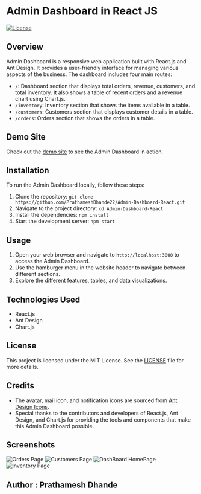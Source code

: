 # Admin Dashboard in React JS

[![License](https://img.shields.io/badge/license-MIT-blue.svg)](LICENSE)

## Overview

Admin Dashboard is a responsive web application built with React.js and Ant Design. It provides a user-friendly interface for managing various aspects of the business. The dashboard includes four main routes:

- `/`: Dashboard section that displays total orders, revenue, customers, and total inventory. It also shows a table of recent orders and a revenue chart using Chart.js.
- `/inventory`: Inventory section that shows the items available in a table.
- `/customers`: Customers section that displays customer details in a table.
- `/orders`: Orders section that shows the orders in a table.

## Demo Site

Check out the [demo site](https://admindashboard-zfhw.onrender.com/) to see the Admin Dashboard in action.

## Installation

To run the Admin Dashboard locally, follow these steps:

1. Clone the repository: `git clone https://github.com/PrathameshDhande22/Admin-Dashboard-React.git`
2. Navigate to the project directory: `cd Admin-Dashboard-React`
3. Install the dependencies: `npm install`
4. Start the development server: `npm start`

## Usage

1. Open your web browser and navigate to `http://localhost:3000` to access the Admin Dashboard.
2. Use the hamburger menu in the website header to navigate between different sections.
3. Explore the different features, tables, and data visualizations.

## Technologies Used

- React.js
- Ant Design
- Chart.js

## License

This project is licensed under the MIT License. See the [LICENSE](LICENSE) file for more details.

## Credits

- The avatar, mail icon, and notification icons are sourced from [Ant Design Icons](https://ant.design/components/icon/).
- Special thanks to the contributors and developers of React.js, Ant Design, and Chart.js for providing the tools and components that make this Admin Dashboard possible.

## Screenshots
![Orders Page](https://github.com/PrathameshDhande22/Admin-Dashboard-React/assets/87264935/aa5cb495-af15-42d9-b875-6663b3722758)
![Customers Page](https://github.com/PrathameshDhande22/Admin-Dashboard-React/assets/87264935/efd81ebc-75dd-438d-a5f6-48cb1ab30236)
![DashBoard HomePage](https://github.com/PrathameshDhande22/Admin-Dashboard-React/assets/87264935/e28f06ac-aaad-4e4c-af71-5da104e22ac1)
![Inventory Page](https://github.com/PrathameshDhande22/Admin-Dashboard-React/assets/87264935/02a1b6ae-12f8-4521-8260-5c47910aaa2e)

## Author : Prathamesh Dhande